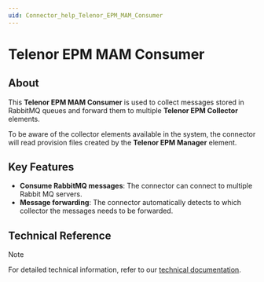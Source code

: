 ```yaml
---
uid: Connector_help_Telenor_EPM_MAM_Consumer
---
```


# Telenor EPM MAM Consumer

## About

This **Telenor EPM MAM Consumer** is used to collect messages stored in RabbitMQ queues and forward them to multiple **Telenor EPM Collector** elements.

To be aware of the collector elements available in the system, the connector will read provision files created by the **Telenor EPM Manager** element.

## Key Features

- **Consume RabbitMQ messages**: The connector can connect to multiple Rabbit MQ servers.
- **Message forwarding**: The connector automatically detects to which collector the messages needs to be forwarded.

## Technical Reference

> [!NOTE]
> For detailed technical information, refer to our [technical documentation](xref:Connector_help_Telenor_EPM_MAM_Consumer_Technical).
